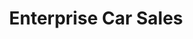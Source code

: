 ---
title: "Enterprise Car Sales"
url: /beaverton/enterprise-car-sales-southwest-144th-avenue/
shop: Autohaus
---